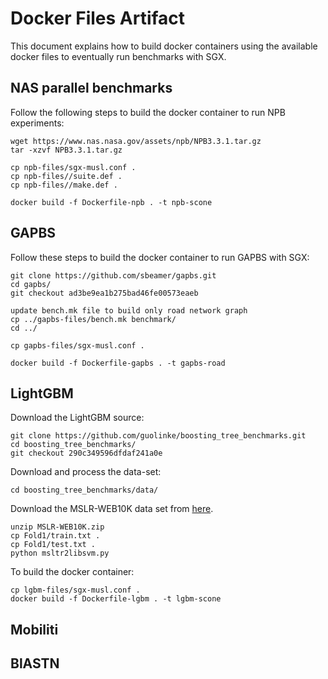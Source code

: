 # Docker Files Artifact

This document explains how to build docker containers using the available docker files to eventually run
benchmarks with SGX.

## NAS parallel benchmarks

Follow the following steps to build the docker container to run NPB experiments:

```
wget https://www.nas.nasa.gov/assets/npb/NPB3.3.1.tar.gz
tar -xzvf NPB3.3.1.tar.gz

cp npb-files/sgx-musl.conf .
cp npb-files//suite.def .
cp npb-files//make.def .

docker build -f Dockerfile-npb . -t npb-scone
```

## GAPBS

Follow these steps to build the docker container to run GAPBS with SGX:

```
git clone https://github.com/sbeamer/gapbs.git
cd gapbs/
git checkout ad3be9ea1b275bad46fe00573eaeb

update bench.mk file to build only road network graph
cp ../gapbs-files/bench.mk benchmark/
cd ../

cp gapbs-files/sgx-musl.conf .

docker build -f Dockerfile-gapbs . -t gapbs-road
```

## LightGBM

Download the LightGBM source:

```
git clone https://github.com/guolinke/boosting_tree_benchmarks.git
cd boosting_tree_benchmarks/
git checkout 290c349596dfdaf241a0e
```

Download and process the data-set:

```
cd boosting_tree_benchmarks/data/
```

Download the MSLR-WEB10K data set from [here](https://www.microsoft.com/en-us/research/project/mslr/).

```
unzip MSLR-WEB10K.zip
cp Fold1/train.txt .
cp Fold1/test.txt .
python msltr2libsvm.py 
```
To build the docker container:

```
cp lgbm-files/sgx-musl.conf .
docker build -f Dockerfile-lgbm . -t lgbm-scone
```

## Mobiliti



## BlASTN

